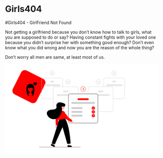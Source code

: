 # Girls404

#Girls404 - GirlFriend Not Found

Not getting a girlfriend because you don’t know how to talk to girls, what you are supposed to do or say?
Having constant fights with your loved one because you didn’t surprise her with something good enough?
Don’t even know what you did wrong and now you are the reason of the whole thing?  
  
Don’t worry all men are same, at least most of us.

<img src="https://github.com/BishalSaha/Girls404/blob/master/public/Hero.png?raw=true">
